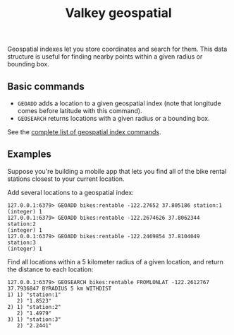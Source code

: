 ﻿---
title: "Valkey geospatial"
linkTitle: "Geospatial"
weight: 80
description: >
    Introduction to the Valkey Geospatial data type
---

Geospatial indexes let you store coordinates and search for them.
This data structure is useful for finding nearby points within a given radius or bounding box.

## Basic commands

* `GEOADD` adds a location to a given geospatial index (note that longitude comes before latitude with this command).
* `GEOSEARCH` returns locations with a given radius or a bounding box.

See the [complete list of geospatial index commands](../commands/#geo).


## Examples

Suppose you're building a mobile app that lets you find all of the bike rental stations closest to your current location.

Add several locations to a geospatial index:
```valkey-cli
127.0.0.1:6379> GEOADD bikes:rentable -122.27652 37.805186 station:1
(integer) 1
127.0.0.1:6379> GEOADD bikes:rentable -122.2674626 37.8062344 station:2
(integer) 1
127.0.0.1:6379> GEOADD bikes:rentable -122.2469854 37.8104049 station:3
(integer) 1
```

Find all locations within a 5 kilometer radius of a given location, and return the distance to each location:
```valkey-cli
127.0.0.1:6379> GEOSEARCH bikes:rentable FROMLONLAT -122.2612767 37.7936847 BYRADIUS 5 km WITHDIST
1) 1) "station:1"
   2) "1.8523"
2) 1) "station:2"
   2) "1.4979"
3) 1) "station:3"
   2) "2.2441"
```
